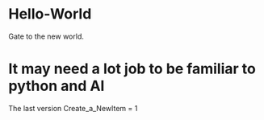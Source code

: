 # Hello-World
Gate to the new world.
# It may need a lot job to be familiar to python and AI
The last version 
Create_a_NewItem = 1 
